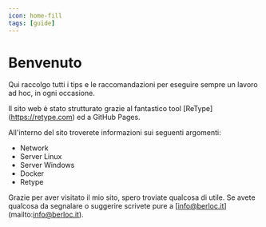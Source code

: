 ```yaml
---
icon: home-fill
tags: [guide]
---
```

# Benvenuto

Qui raccolgo tutti i tips e le raccomandazioni per eseguire sempre un lavoro ad hoc, in ogni occasione.

Il sito web è stato strutturato grazie al fantastico tool [ReType] (https://retype.com) ed a GitHub Pages.

All'interno del sito troverete informazioni sui seguenti argomenti:

- Network
- Server Linux
- Server Windows
- Docker
- Retype

Grazie per aver visitato il mio sito, spero troviate qualcosa di utile. Se avete qualcosa da segnalare o suggerire scrivete pure a [info@berloc.it] (mailto:info@berloc.it).